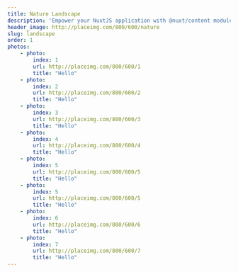 ```yaml
---
title: Nature Landscape
description: 'Empower your NuxtJS application with @nuxt/content module: write in a content/ directory and fetch your Markdown, JSON, YAML and CSV files through a MongoDB like API, acting as a Git-based Headless CMS.'
header_image: http://placeimg.com/800/600/nature
slug: landscape
order: 1
photos:
    - photo:
        index: 1
        url: http://placeimg.com/800/600/1
        title: "Hello"
    - photo:
        index: 2
        url: http://placeimg.com/800/600/2
        title: "Hello"
    - photo:
        index: 3
        url: http://placeimg.com/800/600/3
        title: "Hello"
    - photo:
        index: 4
        url: http://placeimg.com/800/600/4
        title: "Hello"
    - photo:
        index: 5
        url: http://placeimg.com/800/600/5
        title: "Hello"
    - photo:
        index: 5
        url: http://placeimg.com/800/600/5
        title: "Hello"
    - photo:
        index: 6
        url: http://placeimg.com/800/600/6
        title: "Hello"
    - photo:
        index: 7
        url: http://placeimg.com/800/600/7
        title: "Hello"
---
```


